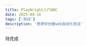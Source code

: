 ```yaml
---
title: PlayWright入门ABC
date: 2025-04-16
tags: ['测试']
description: '原来你也做web自动化测试'
---
```

待完成
